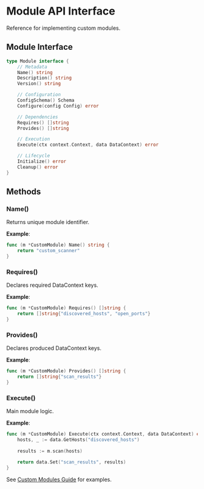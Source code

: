 # Module API Interface

Reference for implementing custom modules.

## Module Interface

```go
type Module interface {
    // Metadata
    Name() string
    Description() string
    Version() string

    // Configuration
    ConfigSchema() Schema
    Configure(config Config) error

    // Dependencies
    Requires() []string
    Provides() []string

    // Execution
    Execute(ctx context.Context, data DataContext) error

    // Lifecycle
    Initialize() error
    Cleanup() error
}
```

## Methods

### Name()
Returns unique module identifier.

**Example**:
```go
func (m *CustomModule) Name() string {
    return "custom_scanner"
}
```

### Requires()
Declares required DataContext keys.

**Example**:
```go
func (m *CustomModule) Requires() []string {
    return []string{"discovered_hosts", "open_ports"}
}
```

### Provides()
Declares produced DataContext keys.

**Example**:
```go
func (m *CustomModule) Provides() []string {
    return []string{"scan_results"}
}
```

### Execute()
Main module logic.

**Example**:
```go
func (m *CustomModule) Execute(ctx context.Context, data DataContext) error {
    hosts, _ := data.GetHosts("discovered_hosts")
    
    results := m.scan(hosts)
    
    return data.Set("scan_results", results)
}
```

See [Custom Modules Guide](/docs/advanced/custom-modules) for examples.
